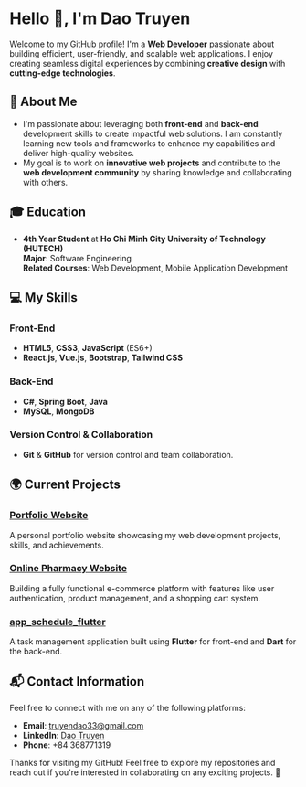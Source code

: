 # Hello 👋, I'm Dao Truyen

Welcome to my GitHub profile! I'm a **Web Developer** passionate about building efficient, user-friendly, and scalable web applications. I enjoy creating seamless digital experiences by combining **creative design** with **cutting-edge technologies**.

## 🚀 About Me
- I'm passionate about leveraging both **front-end** and **back-end** development skills to create impactful web solutions. I am constantly learning new tools and frameworks to enhance my capabilities and deliver high-quality websites.
- My goal is to work on **innovative web projects** and contribute to the **web development community** by sharing knowledge and collaborating with others.

## 🎓 Education
- **4th Year Student** at **Ho Chi Minh City University of Technology (HUTECH)**  
  **Major**: Software Engineering  
  **Related Courses**: Web Development, Mobile Application Development

## 💻 My Skills
### Front-End
- **HTML5**, **CSS3**, **JavaScript** (ES6+)
- **React.js**, **Vue.js**, **Bootstrap**, **Tailwind CSS**

### Back-End
- **C#**, **Spring Boot**, **Java**
- **MySQL**, **MongoDB**

### Version Control & Collaboration
- **Git** & **GitHub** for version control and team collaboration.

## 🌍 Current Projects
### **[Portfolio Website](#)**
A personal portfolio website showcasing my web development projects, skills, and achievements.

### **[Online Pharmacy Website](#)**
Building a fully functional e-commerce platform with features like user authentication, product management, and a shopping cart system.

### **[app_schedule_flutter](#)**
A task management application built using **Flutter** for front-end and **Dart** for the back-end.

## 📬 Contact Information
Feel free to connect with me on any of the following platforms:

- **Email**: [truyendao33@gmail.com](mailto:truyendao33@gmail.com)
- **LinkedIn**: [Dao Truyen](https://www.linkedin.com/in/%C4%91%C3%A0o-truy%E1%BB%81n-undefined-b9b433357/)
- **Phone**: +84 368771319

Thanks for visiting my GitHub! Feel free to explore my repositories and reach out if you're interested in collaborating on any exciting projects. 🚀
